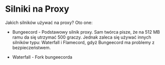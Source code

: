 # Silniki na Proxy

Jakich silników używać na proxy? Oto one:

- Bungeecord - Podstawowy silnik proxy. Sam twórca pisze, że na 512 MB ramu da się utrzymać 500 graczy. Jednak zaleca się używać innych silników typu: Waterfall i Flamecord, gdyż Bungeecord ma problemy z bezpieczeństwem. 


- Waterfall - Fork bungeecorda

